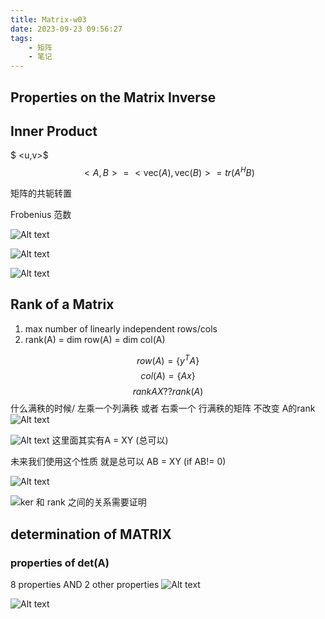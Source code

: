```yaml
---
title: Matrix-w03
date: 2023-09-23 09:56:27
tags: 
    - 矩阵
    - 笔记
---
```



<!-- ## ![Alt text](image-1.png)
 -->

 ## Properties on the Matrix Inverse


## Inner Product 

$ <u,v>$
$$<A,B> = <\text{vec}(A), \text{vec}(B)> = tr(A^HB)
$$

矩阵的共轭转置

Frobenius 范数

![Alt text](https://picx.zhimg.com/80/v2-73d221cb9175ae0c6895b8e13b39f598_1440w.png)

![Alt text](https://pic1.zhimg.com/80/v2-1b121b4cb8c2b6aefab8fbb0c512a4c7_1440w.png)

![Alt text](https://pic1.zhimg.com/80/v2-fc409ca69910b1fa30679d57849c8b18_1440w.png)


## Rank of a  Matrix
1. max number of linearly independent rows/cols
1. rank(A)  = dim row(A) = dim col(A)

$$row(A) = \{ y^TA\}$$
$$col(A) = \{ Ax\}$$
$$ rank{ AX} ??  rank(A)$$
什么满秩的时候/
左乘一个列满秩 或者 右乘一个 行满秩的矩阵 不改变 A的rank
![Alt text](https://picx.zhimg.com/80/v2-a8b15a56dcacbb5dff6fa723e664fee4_1440w.png)

![Alt text](https://picx.zhimg.com/80/v2-93fa826cb8731b5cb0cf59b23a2e9630_1440w.png)
这里面其实有A = XY (总可以)

未来我们使用这个性质 就是总可以 AB = XY  (if AB!=  0)

![Alt text](https://pic1.zhimg.com/80/v2-bf527d551f6a12be44f878ab30da1f50_1440w.png)

![ker 和 rank 之间的关系需要证明](https://picx.zhimg.com/80/v2-59f41ee793651362f0c3df57879725aa_1440w.png)

## determination of MATRIX
### properties of det(A)
8 properties AND 2 other properties
![Alt text](https://pic1.zhimg.com/80/v2-615846d6bcc61dfcd75916fe4b98b1b4_1440w.png)

![Alt text](https://picx.zhimg.com/80/v2-b2ac3acef2562ba596ecbde6d78d4b69_1440w.png)